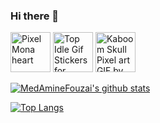 ### Hi there 👋

<!--
**MedAmineFouzai/MedAmineFouzai** is a ✨ _special_ ✨ repository because its `README.md` (this file) appears on your GitHub profile.

Here are some ideas to get you started:

- 🔭 I’m currently working on ...
- 🌱 I’m currently learning ...
- 👯 I’m looking to collaborate on ...
- 🤔 I’m looking for help with ...
- 💬 Ask me about ...
- 📫 How to reach me: ...
- 😄 Pronouns: ...
- ⚡ Fun fact: ...
-->
<p float="left">
 <img src="https://github.githubassets.com/images/modules/site/sponsors/pixel-mona-heart.gif" alt="Pixel Mona heart" width="64" height="64">
  <img alt="Top Idle Gif Stickers for Android &amp; iOS | Gfycat" class="n3VNCb" src="https://thumbs.gfycat.com/DeadAshamedCaimanlizard-max-1mb.gif" data-noaft="1" jsname="HiaYvf" jsaction="load:XAeZkd,gvK6lb;" width="64" height="64"> 
 <img alt="Kaboom Skull Pixel art GIF by MirandaEll on DeviantArt" class="n3VNCb" src="https://images-wixmp-ed30a86b8c4ca887773594c2.wixmp.com/f/43a14ae7-38bd-4670-a62a-c0b84942569f/d9kg1mt-256f5a20-ed9d-4d81-8932-1c32150532bf.gif?token=eyJ0eXAiOiJKV1QiLCJhbGciOiJIUzI1NiJ9.eyJzdWIiOiJ1cm46YXBwOiIsImlzcyI6InVybjphcHA6Iiwib2JqIjpbW3sicGF0aCI6IlwvZlwvNDNhMTRhZTctMzhiZC00NjcwLWE2MmEtYzBiODQ5NDI1NjlmXC9kOWtnMW10LTI1NmY1YTIwLWVkOWQtNGQ4MS04OTMyLTFjMzIxNTA1MzJiZi5naWYifV1dLCJhdWQiOlsidXJuOnNlcnZpY2U6ZmlsZS5kb3dubG9hZCJdfQ.gvwN9xVOH39mRdWy_LX6g5h8Xb3MZztA_e_RhGSIPcc" data-noaft="1" jsname="HiaYvf" jsaction="load:XAeZkd,gvK6lb;" width="64" height="64">

</p>
<p float="left">
 
[![MedAmineFouzai's github stats](https://github-readme-stats.vercel.app/api?username=MedAmineFouzai&show_icons=true&theme=dracula)](https://github.com/MedAmineFouzai)

[![Top Langs](https://github-readme-stats.vercel.app/api/top-langs/?username=MedAmineFouzai&theme=dracula)](https://github.com/anuraghazra/github-readme-stats)
</p>
